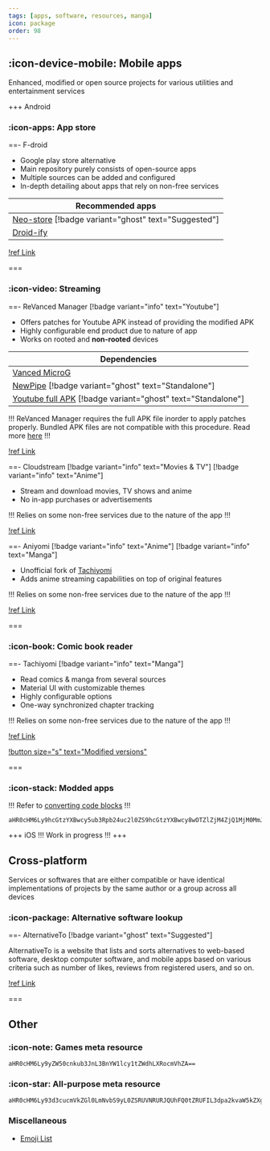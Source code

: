 ```yaml
---
tags: [apps, software, resources, manga]
icon: package
order: 98
---
```


## :icon-device-mobile: Mobile apps

Enhanced, modified or open source projects for various utilities and entertainment services

+++ Android

### :icon-apps: App store

==- F-droid

- Google play store alternative
- Main repository purely consists of open-source apps
- Multiple sources can be added and configured
- In-depth detailing about apps that rely on non-free services

| **Recommended apps**                                                                                |
| --------------------------------------------------------------------------------------------------- |
| [Neo-store](https://github.com/NeoApplications/Neo-Store) [!badge variant="ghost" text="Suggested"] |
| [Droid-ify](https://github.com/Iamlooker/Droid-ify)                                                 |

[!ref Link](https://f-droid.org/)

===

### :icon-video: Streaming

==- ReVanced Manager [!badge variant="info" text="Youtube"]

- Offers patches for Youtube APK instead of providing the modified APK
- Highly configurable end product due to nature of app
- Works on rooted and **non-rooted** devices

| **Dependencies**                                                                                                 |
| ---------------------------------------------------------------------------------------------------------------- |
| [Vanced MicroG](https://github.com/TeamVanced/VancedMicroG/releases)                                             |
| [NewPipe](https://newpipe.net/) [!badge variant="ghost" text="Standalone"]                                       |
| [Youtube full APK](https://www.apkmirror.com/apk/google-inc/youtube/) [!badge variant="ghost" text="Standalone"] |

!!!
ReVanced Manager requires the full APK file inorder to apply patches properly. Bundled APK files are not compatible with this procedure. Read more [here](https://stackoverflow.com/a/53396721/15084158)
!!!

[!ref Link](https://github.com/revanced/revanced-manager)

==- Cloudstream [!badge variant="info" text="Movies & TV"] [!badge variant="info" text="Anime"]

- Stream and download movies, TV shows and anime
- No in-app purchases or advertisements

!!!
Relies on some non-free services due to the nature of the app
!!!

[!ref Link](https://github.com/recloudstream/cloudstream)

==- Aniyomi [!badge variant="info" text="Anime"] [!badge variant="info" text="Manga"]

- Unofficial fork of [Tachiyomi](/guides/software/#tachiyomi-badge-variant-info-text-manga)
- Adds anime streaming capabilities on top of original features

!!!
Relies on some non-free services due to the nature of the app
!!!

[!ref Link](https://aniyomi.jmir.xyz/)

===

### :icon-book: Comic book reader

==- Tachiyomi [!badge variant="info" text="Manga"]

- Read comics & manga from several sources
- Material UI with customizable themes
- Highly configurable options
- One-way synchronized chapter tracking

!!!
Relies on some non-free services due to the nature of the app
!!!

[!ref Link](https://tachiyomi.org/)

[!button size="s" text="Modified versions"](https://gitpop2.vercel.app/tachiyomiorg/tachiyomi)

===

### :icon-stack: Modded apps

!!!
Refer to [converting code blocks](/guides/getting-started/#converting-code-blocks)
!!!

```
aHR0cHM6Ly9hcGtzYXBwcy5ub3Rpb24uc2l0ZS9hcGtzYXBwcy8wOTZlZjM4ZjQ1MjM0MmJhOTliNGUxNTA5YTQ0OTcyOT92PTk5NzAzNjBiNDQzNjQzNzg5YzMzM2JkMmM3MTgwMDA5
```

+++ iOS
!!!
Work in progress
!!!
+++

## Cross-platform

Services or softwares that are either compatible or have identical implementations of projects by the same author or a group across all devices

### :icon-package: Alternative software lookup

==- AlternativeTo [!badge variant="ghost" text="Suggested"]

AlternativeTo is a website that lists and sorts alternatives to web-based software, desktop computer software, and mobile apps based on various criteria such as number of likes, reviews from registered users, and so on.

[!ref Link](https://alternativeto.net/)

===

## Other

### :icon-note: Games meta resource

```
aHR0cHM6Ly9yZW50cnkub3JnL3BnYW1lcy1tZWdhLXRocmVhZA==
```

### :icon-star: All-purpose meta resource

```
aHR0cHM6Ly93d3cucmVkZGl0LmNvbS9yL0ZSRUVNRURJQUhFQ0tZRUFIL3dpa2kvaW5kZXgv
```

### Miscellaneous

- [Emoji List](https://unicode.org/emoji/charts/emoji-list.html)

